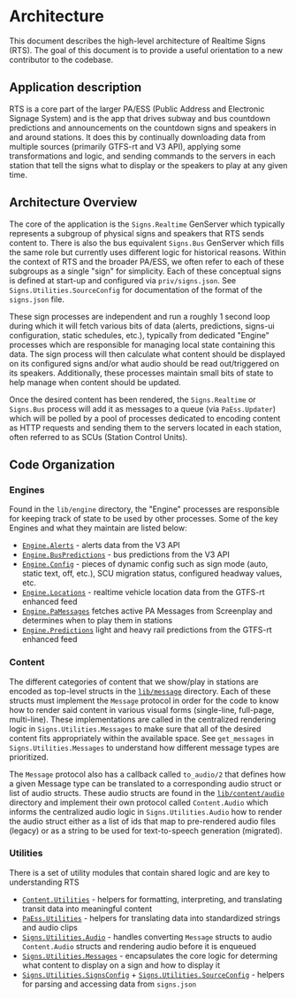 # Architecture

This document describes the high-level architecture of Realtime Signs (RTS). The goal of this document
is to provide a useful orientation to a new contributor to the codebase.

## Application description

RTS is a core part of the larger PA/ESS (Public Address and Electronic Signage System) and is the app that drives subway and bus countdown predictions and announcements on the countdown signs and speakers in and around stations. It does this by continually downloading data from multiple sources (primarily GTFS-rt and V3 API), applying some transformations and logic, and sending commands to the servers in each station that tell the signs what to display or the speakers to play at any given time.

## Architecture Overview

The core of the application is the `Signs.Realtime` GenServer which typically represents a subgroup of physical signs and speakers that RTS sends content to. There is also the bus equivalent `Signs.Bus` GenServer which fills the same role but currently uses different logic for historical reasons. Within the context of RTS and the broader PA/ESS, we often refer to each of these subgroups as a single "sign" for simplicity. Each of these conceptual signs is defined at start-up and configured via `priv/signs.json`. See `Signs.Utilities.SourceConfig` for documentation of the format of the `signs.json` file.

These sign processes are independent and run a roughly 1 second loop during which it will fetch various bits of data (alerts, predictions, signs-ui configuration, static schedules, etc.), typically from dedicated "Engine" processes which are responsible for managing local state containing this data. The sign process will then calculate what content should be displayed on its configured signs and/or what audio should be read out/triggered on its speakers. Additionally, these processes maintain small bits of state to help manage when content should be updated.

Once the desired content has been rendered, the `Signs.Realtime` or `Signs.Bus` process will add it as messages to a queue (via `PaEss.Updater`) which will be polled by a pool of processes dedicated to encoding content as HTTP requests and sending them to the servers located in each station, often referred to as SCUs (Station Control Units).

## Code Organization

### Engines
Found in the `lib/engine` directory, the "Engine" processes are responsible for keeping track of state to be used by other processes. Some of the key Engines and what they maintain are listed below:
- [`Engine.Alerts`](/lib/engine/alerts.ex) - alerts data from the V3 API
- [`Engine.BusPredictions`](/lib/engine/bus_predictions.ex) - bus predictions from the V3 API
- [`Engine.Config`](/lib/engine/config.ex) - pieces of dynamic config such as sign mode (auto, static text, off, etc.), SCU migration status, configured headway values, etc.
- [`Engine.Locations`](/lib/engine/locations.ex) - realtime vehicle location data from the GTFS-rt enhanced feed
- [`Engine.PaMessages`](/lib/engine/pa_messages.ex) fetches active PA Messages from Screenplay and determines when to play them in stations
- [`Engine.Predictions`](/lib/engine/predictions.ex) light and heavy rail predictions from the GTFS-rt enhanced feed

### Content
The different categories of content that we show/play in stations are encoded as top-level structs in the [`lib/message`](/lib/message/) directory. Each of these structs must implement the `Message` protocol in order for the code to know how to render said content in various visual forms (single-line, full-page, multi-line). These implementations are called in the centralized rendering logic in `Signs.Utilities.Messages` to make sure that all of the desired content fits appropriately within the available space. See `get_messages` in `Signs.Utilities.Messages` to understand how different message types are prioritized.

The `Message` protocol also has a callback called `to_audio/2` that defines how a given Message type can be translated to a corresponding audio struct or list of audio structs. These audio structs are found in the [`lib/content/audio`](/lib/content/audio/) directory and implement their own protocol called `Content.Audio` which informs the centralized audio logic in `Signs.Utilities.Audio` how to render the audio struct either as a list of ids that map to pre-rendered audio files (legacy) or as a string to be used for text-to-speech generation (migrated).

### Utilities

There is a set of utility modules that contain shared logic and are key to understanding RTS
- [`Content.Utilities`](/lib/content/utilities.ex) - helpers for formatting, interpreting, and translating transit data into meaningful content
- [`PaEss.Utilities`](/lib/pa_ess/utilities.ex) - helpers for translating data into standardized strings and audio clips
- [`Signs.Utilities.Audio`](/lib/signs/utilities/audio.ex) - handles converting `Message` structs to audio `Content.Audio` structs and rendering audio before it is enqueued
- [`Signs.Utilities.Messages`](/lib/signs/utilities/messages.ex) - encapsulates the core logic for determing what content to display on a sign and how to display it
- [`Signs.Utilities.SignsConfig`](/lib/signs/utilities/signs_config.ex) + [`Signs.Utilities.SourceConfig`](/lib/signs/utilities/source_config.ex) - helpers for parsing and accessing data from `signs.json`

